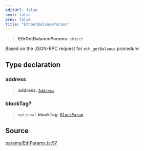 ```yaml
---
editUrl: false
next: false
prev: false
title: "EthGetBalanceParams"
---
```


> **EthGetBalanceParams**: `object`

Based on the  JSON-RPC request for `eth_getBalance` procedure

## Type declaration

### address

> **address**: [`Address`](/reference/tevm/actions-types/type-aliases/address/)

### blockTag?

> `optional` **blockTag**: [`BlockParam`](/reference/tevm/actions-types/type-aliases/blockparam/)

## Source

[params/EthParams.ts:97](https://github.com/evmts/tevm-monorepo/blob/main/packages/actions-types/src/params/EthParams.ts#L97)
